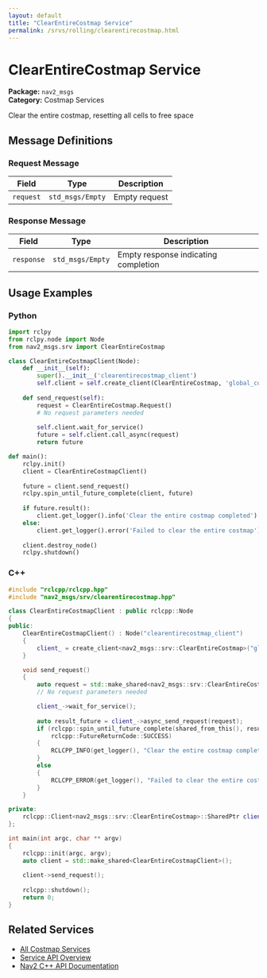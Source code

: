 ```yaml
---
layout: default
title: "ClearEntireCostmap Service"
permalink: /srvs/rolling/clearentirecostmap.html
---
```


# ClearEntireCostmap Service

**Package:** `nav2_msgs`  
**Category:** Costmap Services

Clear the entire costmap, resetting all cells to free space

## Message Definitions

### Request Message

| Field | Type | Description |
|-------|------|-------------|
| `request` | `std_msgs/Empty` | Empty request |


### Response Message

| Field | Type | Description |
|-------|------|-------------|
| `response` | `std_msgs/Empty` | Empty response indicating completion |


## Usage Examples

### Python

```python
import rclpy
from rclpy.node import Node
from nav2_msgs.srv import ClearEntireCostmap

class ClearEntireCostmapClient(Node):
    def __init__(self):
        super().__init__('clearentirecostmap_client')
        self.client = self.create_client(ClearEntireCostmap, 'global_costmap/clear_entirely_global_costmap')
        
    def send_request(self):
        request = ClearEntireCostmap.Request()
        # No request parameters needed
        
        self.client.wait_for_service()
        future = self.client.call_async(request)
        return future

def main():
    rclpy.init()
    client = ClearEntireCostmapClient()
    
    future = client.send_request()
    rclpy.spin_until_future_complete(client, future)
    
    if future.result():
        client.get_logger().info('Clear the entire costmap completed')
    else:
        client.get_logger().error('Failed to clear the entire costmap')
        
    client.destroy_node()
    rclpy.shutdown()
```

### C++

```cpp
#include "rclcpp/rclcpp.hpp"
#include "nav2_msgs/srv/clearentirecostmap.hpp"

class ClearEntireCostmapClient : public rclcpp::Node
{
public:
    ClearEntireCostmapClient() : Node("clearentirecostmap_client")
    {
        client_ = create_client<nav2_msgs::srv::ClearEntireCostmap>("global_costmap/clear_entirely_global_costmap");
    }

    void send_request()
    {
        auto request = std::make_shared<nav2_msgs::srv::ClearEntireCostmap::Request>();
        // No request parameters needed

        client_->wait_for_service();
        
        auto result_future = client_->async_send_request(request);
        if (rclcpp::spin_until_future_complete(shared_from_this(), result_future) ==
            rclcpp::FutureReturnCode::SUCCESS)
        {
            RCLCPP_INFO(get_logger(), "Clear the entire costmap completed");
        }
        else
        {
            RCLCPP_ERROR(get_logger(), "Failed to clear the entire costmap");
        }
    }

private:
    rclcpp::Client<nav2_msgs::srv::ClearEntireCostmap>::SharedPtr client_;
};

int main(int argc, char ** argv)
{
    rclcpp::init(argc, argv);
    auto client = std::make_shared<ClearEntireCostmapClient>();
    
    client->send_request();
    
    rclcpp::shutdown();
    return 0;
}
```

## Related Services

- [All Costmap Services](/rolling/srvs/index.html#costmap-services)
- [Service API Overview](/rolling/srvs/index.html)
- [Nav2 C++ API Documentation](/rolling/html/index.html)